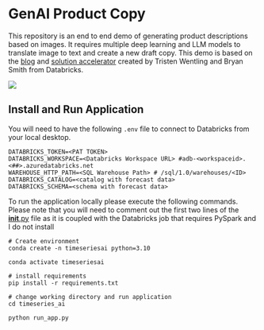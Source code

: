 # GenAI Product Copy

This repository is an end to end demo of generating product descriptions based on images. It requires multiple deep learning and LLM models to translate image to text and create a new draft copy. This demo is based on the [blog](https://www.databricks.com/blog/scaling-product-copy-creation-generative-ai) and [solution accelerator](https://databricks-industry-solutions.github.io/product_copy_genai/#product_copy_genai.html) created by Tristen Wentling and Bryan Smith from Databricks. 

![](https://cms.databricks.com/sites/default/files/inline-images/db-941-blog-img-1.png)



## Install and Run Application 

You will need to have the following `.env` file to connect to Databricks from your local desktop. 
```
DATABRICKS_TOKEN=<PAT TOKEN>
DATABRICKS_WORKSPACE=<Databricks Workspace URL> #adb-<workspaceid>.<##>.azuredatabricks.net
WAREHOUSE_HTTP_PATH=<SQL Warehouse Path> # /sql/1.0/warehouses/<ID>
DATABRICKS_CATALOG=<catalog with forecast data>
DATABRICKS_SCHEMA=<schema with forecast data>
```


To run the application locally please execute the following commands. Please note that you will need to comment out the first two lines of the [__init__.py](timeseries_ai/libs/__init__.py) file as it is coupled with the Databricks job that requires PySpark and I do not install
```
# Create environment 
conda create -n timeseriesai python=3.10

conda activate timeseriesai

# install requirements 
pip install -r requirements.txt

# change working directory and run application
cd timeseries_ai

python run_app.py
```